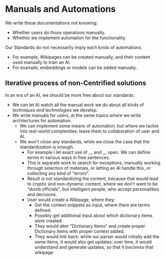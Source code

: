# Manuals and Automations

We write these documentations not knowing:
- Whether users do those operations manually.
- Whether we implement automation for the functionality.

Our Standards do not necessarily imply each kinds of automations.
- For example, Wikipages can be created manually, and their content used manually to train an AI.
- For example, embeddings or models can be added manually.

## Iterative process of non-Centrified solutions

In an era of an AI, we should be more free about our standards.
- We can let AI watch all the manual work we do about all kinds of _techniques and technologies_ we develop.
- We write manuals for users, at the same topics where we write architectures for automation.
  - We can implement some means of automation, but where we tackle into real-world complexities: leave them to collaboration of user and AI.
  - We won't close any standards, while we close the case that the standardization is _enough_.
    - For example I let exact use of \_\_ and \_\_ open. We can define terms in various ways in free sentences.
    - This is separate work to search for exceptions, manually working through selection of materials, or letting an AI handle this, or collecting any kind of "errors".
    - Result is not standardizing the content, because that would lead to cryptic and non-dynamic content, where we don't want to be "dumb officials", but intelligent people, who accept personalities and decisions.
    - User would create a Wikipage, where they:
      - Get the context snippets as input, where there are terms defined.
      - Possibly get additional input about which dictionary items were created.
      - They would alter "Dictionary Items" and create proper Dictionary Items with proper context added.
      - They would link back: while our parser would initially add the same items, it would also get updates: over time, it would understand and generate updates, so that it _becomes_ that wikipage.
